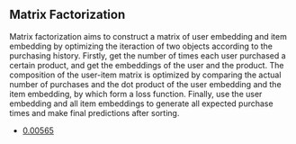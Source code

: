 ## Matrix Factorization


Matrix factorization aims to construct a matrix of user embedding and item embedding by optimizing the iteraction of two objects according to the purchasing history. Firstly, get the number of times each user purchased a certain product, and get the embeddings of the user and the product. The composition of the user-item matrix is optimized by comparing the actual number of purchases and the dot product of the user embedding and the item embedding, by which form a loss function. Finally, use the user embedding and all item embeddings to generate all expected purchase times and make final predictions after sorting.


- [0.00565](https://www.kaggle.com/code/tao58lee/matrix-factorization?scriptVersionId=98660105)
